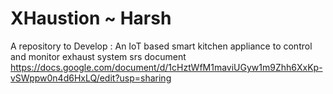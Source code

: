 # XHaustion ~ Harsh
A repository to Develop : 
An IoT based smart kitchen appliance to control
and monitor exhaust system </d>
srs document
https://docs.google.com/document/d/1cHztWfM1maviUGyw1m9Zhh6XxKp-vSWppw0n4d6HxLQ/edit?usp=sharing
